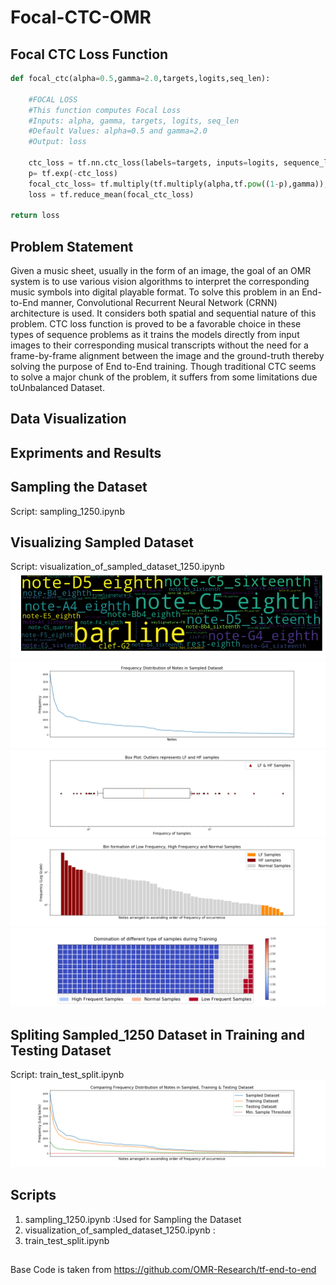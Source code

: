 # Focal-CTC-OMR  

## Focal CTC Loss Function
```python
def focal_ctc(alpha=0.5,gamma=2.0,targets,logits,seq_len):
      
    #FOCAL LOSS
    #This function computes Focal Loss
    #Inputs: alpha, gamma, targets, logits, seq_len
    #Default Values: alpha=0.5 and gamma=2.0
    #Output: loss
       
    ctc_loss = tf.nn.ctc_loss(labels=targets, inputs=logits, sequence_length=seq_len, time_major=True)
    p= tf.exp(-ctc_loss)
    focal_ctc_loss= tf.multiply(tf.multiply(alpha,tf.pow((1-p),gamma)),ctc_loss) #((alpha)*((1-p)**gamma)*(ctc_loss))
    loss = tf.reduce_mean(focal_ctc_loss)
      
return loss    
```
## Problem Statement  
Given a music sheet, usually in the form of an image, the goal of an OMR system is to use various vision algorithms to interpret the corresponding music symbols into digital playable format. To solve this problem in an End-to-End manner, Convolutional Recurrent Neural Network (CRNN) architecture is used. It considers both spatial and sequential nature of this problem. CTC loss function is proved to be a favorable choice in these types of sequence problems as it trains the models directly from input images to their corresponding musical transcripts without the need for a frame-by-frame alignment between the image and the ground-truth thereby solving the purpose of End to-End training. Though traditional CTC seems to solve a major chunk of the problem, it suffers from some limitations due toUnbalanced Dataset. 
## Data Visualization  
## Expriments and Results  

## Sampling the Dataset  
Script: sampling_1250.ipynb  

## Visualizing Sampled Dataset  
Script: visualization_of_sampled_dataset_1250.ipynb  
![python](/images/wordcloud2.png)  
![python](/images/frequencyVsNotes.png)  
![python](/images/boxPlot.png)  
![python](/images/barGraph.png)  
![python](/images/waffleChart.png)  

## Spliting Sampled_1250 Dataset in Training and Testing Dataset  
Script: train_test_split.ipynb  
![python](/images/testing_training.png)  


## Scripts
1. sampling_1250.ipynb :Used for Sampling the Dataset
2. visualization_of_sampled_dataset_1250.ipynb :
3. train_test_split.ipynb

## 
Base Code is taken from https://github.com/OMR-Research/tf-end-to-end
